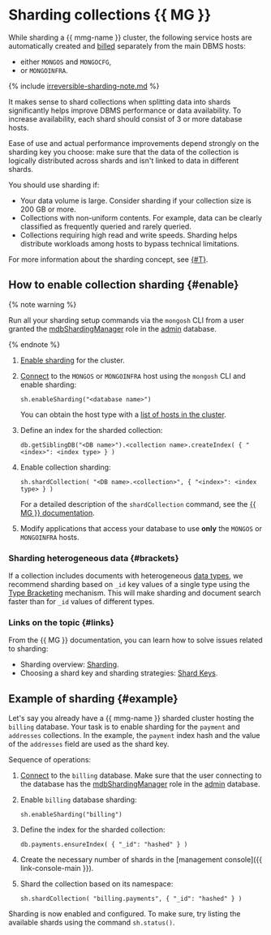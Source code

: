 # Sharding collections {{ MG }}

While sharding a {{ mmg-name }} cluster, the following service hosts are automatically created and [billed](../../managed-mongodb/pricing.md) separately from the main DBMS hosts:
- either `MONGOS` and `MONGOCFG`,
- or `MONGOINFRA`.

{% include [irreversible-sharding-note.md](../../_includes/mdb/irreversible-sharding-note.md) %}

It makes sense to shard collections when splitting data into shards significantly helps improve DBMS performance or data availability. To increase availability, each shard should consist of 3 or more database hosts.

Ease of use and actual performance improvements depend strongly on the sharding key you choose: make sure that the data of the collection is logically distributed across shards and isn't linked to data in different shards.

You should use sharding if:

* Your data volume is large. Consider sharding if your collection size is 200 GB or more.
* Collections with non-uniform contents. For example, data can be clearly classified as frequently queried and rarely queried.
* Collections requiring high read and write speeds. Sharding helps distribute workloads among hosts to bypass technical limitations.

For more information about the sharding concept, see [{#T}](../../managed-mongodb/concepts/sharding.md).

## How to enable collection sharding {#enable}

{% note warning %}

Run all your sharding setup commands via the `mongosh` CLI from a user granted the [mdbShardingManager](../../managed-mongodb/concepts/users-and-roles.md#mdbShardingManager) role in the [admin](https://docs.mongodb.com/manual/reference/glossary/#term-admin-database) database.

{% endnote %}

1. [Enable sharding](../../managed-mongodb/operations/shards.md#enable) for the cluster.
1. [Connect](../../managed-mongodb/operations/connect/index.md) to the `MONGOS` or `MONGOINFRA` host using the `mongosh` CLI and enable sharding:

   ```
   sh.enableSharding("<database name>")
   ```

   You can obtain the host type with a [list of hosts in the cluster](../../managed-mongodb/operations/hosts.md#list-hosts).

1. Define an index for the sharded collection:

   ```
   db.getSiblingDB("<DB name>").<collection name>.createIndex( { "<index>": <index type> } )
   ```

1. Enable collection sharding:

   ```
   sh.shardCollection( "<DB name>.<collection>", { "<index>": <index type> } )
   ```

   For a detailed description of the `shardCollection` command, see the [{{ MG }} documentation](https://docs.mongodb.com/manual/reference/method/sh.shardCollection/#definition).

1. Modify applications that access your database to use **only** the `MONGOS` or `MONGOINFRA` hosts.

### Sharding heterogeneous data {#brackets}

If a collection includes documents with heterogeneous [data types](https://www.mongodb.com/docs/manual/reference/bson-types), we recommend sharding based on `_id` key values of a single type using the [Type Bracketing](https://www.mongodb.com/docs/manual/reference/method/db.collection.find/#std-label-type-bracketing) mechanism. This will make sharding and document search faster than for `_id` values of different types.

### Links on the topic {#links}

From the {{ MG }} documentation, you can learn how to solve issues related to sharding:

* Sharding overview: [Sharding](https://docs.mongodb.com/manual/sharding/index.html).
* Choosing a shard key and sharding strategies: [Shard Keys](https://docs.mongodb.com/manual/core/sharding-shard-key/).

## Example of sharding {#example}

Let's say you already have a {{ mmg-name }} sharded cluster hosting the `billing` database. Your task is to enable sharding for the `payment` and `addresses` collections. In the example, the `payment` index hash and the value of the `addresses` field are used as the shard key.

Sequence of operations:

1. [Connect](../../managed-mongodb/operations/connect/index.md) to the `billing` database. Make sure that the user connecting to the database has the [mdbShardingManager](../../managed-mongodb/concepts/users-and-roles.md#mdbShardingManager) role in the [admin](https://docs.mongodb.com/manual/reference/glossary/#term-admin-database) database.
1. Enable `billing` database sharding:

   ```
   sh.enableSharding("billing")
   ```

1. Define the index for the sharded collection:

   ```
   db.payments.ensureIndex( { "_id": "hashed" } )
   ```

1. Create the necessary number of shards in the [management console]({{ link-console-main }}).
1. Shard the collection based on its namespace:
   ```
   sh.shardCollection( "billing.payments", { "_id": "hashed" } )
   ```

Sharding is now enabled and configured. To make sure, try listing the available shards using the command `sh.status()`.
